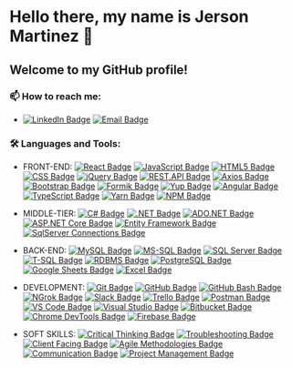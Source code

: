 # Hello there, my name is Jerson Martinez 👋 
## Welcome to my GitHub profile! 

### 📫 How to reach me:
- [![LinkedIn Badge](https://img.shields.io/badge/-Jerson_Martinez-blue?style=flat-square&logo=Linkedin&logoColor=white&link=https://www.linkedin.com/in/jerson-martinez-/)](https://www.linkedin.com/in/jerson-martinez-/)
  [![Email Badge](https://img.shields.io/badge/-jerson06221922%40gmail.com-red?style=flat-square&logo=Gmail&logoColor=white)](mailto:jerson06221922@gmail.com)

### 🛠 Languages and Tools:
- FRONT-END:
[![React Badge](https://img.shields.io/badge/-React.js-61DAFB?style=flat-square&logo=React&logoColor=white)](https://reactjs.org/)
[![JavaScript Badge](https://img.shields.io/badge/-JavaScript-F7DF1E?style=flat-square&logo=JavaScript&logoColor=black)](https://www.javascript.com/)
[![HTML5 Badge](https://img.shields.io/badge/-HTML5-E34F26?style=flat-square&logo=HTML5&logoColor=white)](https://developer.mozilla.org/en-US/docs/Web/HTML)
[![CSS Badge](https://img.shields.io/badge/-CSS-1572B6?style=flat-square&logo=CSS3&logoColor=white)](https://developer.mozilla.org/en-US/docs/Web/CSS)
[![jQuery Badge](https://img.shields.io/badge/-jQuery-0769AD?style=flat-square&logo=jQuery&logoColor=white)](https://jquery.com/)
[![REST.API Badge](https://img.shields.io/badge/-REST.API-2C3A42?style=flat-square&logo=API&logoColor=white)](https://restfulapi.net/)
[![Axios Badge](https://img.shields.io/badge/-Axios-61DAFB?style=flat-square&logo=React&logoColor=white)](https://axios-http.com/)
[![Bootstrap Badge](https://img.shields.io/badge/-Bootstrap-7952B3?style=flat-square&logo=Bootstrap&logoColor=white)](https://getbootstrap.com/)
[![Formik Badge](https://img.shields.io/badge/-Formik-61DAFB?style=flat-square&logo=React&logoColor=white)](https://formik.org/)
[![Yup Badge](https://img.shields.io/badge/-Yup-61DAFB?style=flat-square&logo=React&logoColor=white)](https://github.com/jquense/yup)
[![Angular Badge](https://img.shields.io/badge/-Angular-DD0031?style=flat-square&logo=Angular&logoColor=white)](https://angular.io/)
[![TypeScript Badge](https://img.shields.io/badge/-TypeScript-3178C6?style=flat-square&logo=TypeScript&logoColor=white)](https://www.typescriptlang.org/)
[![Yarn Badge](https://img.shields.io/badge/-Yarn-2C8EBB?style=flat-square&logo=Yarn&logoColor=white)](https://yarnpkg.com/)
[![NPM Badge](https://img.shields.io/badge/-NPM-CB3837?style=flat-square&logo=NPM&logoColor=white)](https://www.npmjs.com/)

- MIDDLE-TIER:
[![C# Badge](https://img.shields.io/badge/-C%23-239120?style=flat-square&logo=C%20Sharp&logoColor=white)](https://docs.microsoft.com/en-us/dotnet/csharp/)
[![.NET Badge](https://img.shields.io/badge/-.NET-512BD4?style=flat-square&logo=.NET&logoColor=white)](https://dotnet.microsoft.com/)
[![ADO.NET Badge](https://img.shields.io/badge/-ADO.NET-512BD4?style=flat-square&logo=.NET&logoColor=white)](https://docs.microsoft.com/en-us/dotnet/framework/data/adonet/)
[![ASP.NET Core Badge](https://img.shields.io/badge/-ASP.NET%20Core-512BD4?style=flat-square&logo=.NET&logoColor=white)](https://dotnet.microsoft.com/apps/aspnet)
[![Entity Framework Badge](https://img.shields.io/badge/-Entity%20Framework-512BD4?style=flat-square&logo=.NET&logoColor=white)](https://docs.microsoft.com/en-us/ef/)
[![SqlServer Connections Badge](https://img.shields.io/badge/-SqlServer%20Connections-CC2927?style=flat-square&logo=Microsoft%20SQL%20Server&logoColor=white)](#)

- BACK-END:
[![MySQL Badge](https://img.shields.io/badge/-MySQL-4479A1?style=flat-square&logo=MySQL&logoColor=white)](https://www.mysql.com/)
[![MS-SQL Badge](https://img.shields.io/badge/-MS--SQL-CC2927?style=flat-square&logo=Microsoft%20SQL%20Server&logoColor=white)](https://www.microsoft.com/en-us/sql-server)
[![SQL Server Badge](https://img.shields.io/badge/-SQL%20Server-CC2927?style=flat-square&logo=Microsoft%20SQL%20Server&logoColor=white)](https://www.microsoft.com/en-us/sql-server)
[![T-SQL Badge](https://img.shields.io/badge/-T--SQL-CC2927?style=flat-square&logo=Microsoft%20SQL%20Server&logoColor=white)](https://docs.microsoft.com/en-us/sql/t-sql/language-reference?view=sql-server-ver15)
[![RDBMS Badge](https://img.shields.io/badge/-RDBMS-003B57?style=flat-square&logoColor=white)](https://en.wikipedia.org/wiki/Relational_database_management_system)
[![PostgreSQL Badge](https://img.shields.io/badge/-PostgreSQL-336791?style=flat-square&logo=PostgreSQL&logoColor=white)](https://www.postgresql.org/)
[![Google Sheets Badge](https://img.shields.io/badge/-Google%20Sheets-34A853?style=flat-square&logo=Google%20Sheets&logoColor=white)](https://www.google.com/sheets/about/)
[![Excel Badge](https://img.shields.io/badge/-Excel-217346?style=flat-square&logo=Microsoft%20Excel&logoColor=white)](https://www.microsoft.com/en-us/microsoft-365/excel)

- DEVELOPMENT:
[![Git Badge](https://img.shields.io/badge/-Git-F05032?style=flat-square&logo=Git&logoColor=white)](https://git-scm.com/)
[![GitHub Badge](https://img.shields.io/badge/-GitHub-181717?style=flat-square&logo=GitHub&logoColor=white)](https://github.com/)
[![GitHub Bash Badge](https://img.shields.io/badge/-GitHub_Bash-4EAA25?style=flat-square&logo=GNU%20Bash&logoColor=white)](https://gnu-bash)
[![NGrok Badge](https://img.shields.io/badge/-NGrok-1F1E37?style=flat-square&logo=NGrok&logoColor=white)](https://ngrok.com/)
[![Slack Badge](https://img.shields.io/badge/-Slack-4A154B?style=flat-square&logo=Slack&logoColor=white)](https://slack.com/)
[![Trello Badge](https://img.shields.io/badge/-Trello-0079BF?style=flat-square&logo=Trello&logoColor=white)](https://trello.com/)
[![Postman Badge](https://img.shields.io/badge/-Postman-FF6C37?style=flat-square&logo=Postman&logoColor=white)](https://www.postman.com/)
[![VS Code Badge](https://img.shields.io/badge/-Visual%20Studio%20Code-007ACC?style=flat-square&logo=Visual%20Studio%20Code&logoColor=white)](https://code.visualstudio.com/)
[![Visual Studio Badge](https://img.shields.io/badge/-Visual%20Studio-5C2D91?style=flat-square&logo=Visual%20Studio&logoColor=white)](https://visualstudio.microsoft.com/)
[![Bitbucket Badge](https://img.shields.io/badge/-Bitbucket-0052CC?style=flat-square&logo=Bitbucket&logoColor=white)](https://bitbucket.org/)
[![Chrome DevTools Badge](https://img.shields.io/badge/-Chrome%20DevTools-333333?style=flat-square&logo=Google%20Chrome&logoColor=white)](https://developer.chrome.com/docs/devtools/)
[![Firebase Badge](https://img.shields.io/badge/-Firebase-F24E1E?style=flat-square&logo=Firebase&logoColor=white)](https://firebase.google.com/)

- SOFT SKILLS:
[![Critical Thinking Badge](https://img.shields.io/badge/-Critical%20Thinking-FF5733?style=flat-square&logoColor=white)](#)
[![Troubleshooting Badge](https://img.shields.io/badge/-Troubleshooting-00BFFF?style=flat-square&logoColor=white)](#)
[![Client Facing Badge](https://img.shields.io/badge/-Client%20Facing-FFD700?style=flat-square&logoColor=white)](#)
[![Agile Methodologies Badge](https://img.shields.io/badge/-Agile%20Methodologies-32CD32?style=flat-square&logoColor=white)](#)
[![Communication Badge](https://img.shields.io/badge/-Communication-800080?style=flat-square&logoColor=white)](#)
[![Project Management Badge](https://img.shields.io/badge/-Project%20Management-FFA500?style=flat-square&logoColor=white)](#)
